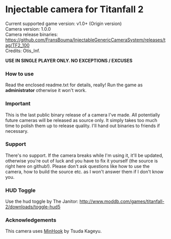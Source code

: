 Injectable camera for Titanfall 2
============================

Current supported game version: v1.0+ (Origin version)  
Camera version: 1.0.0  
Camera release binaries: https://github.com/FransBouma/InjectableGenericCameraSystem/releases/tag/TF2_100  
Credits: Otis_Inf. 

**USE IN SINGLE PLAYER ONLY. NO EXCEPTIONS / EXCUSES**

### How to use
Read the enclosed readme.txt for details, really! Run the game as **administrator** otherwise it won't work.

### Important
This is the last public binary release of a camera I've made. All potentially future cameras will be released as
source only. It simply takes too much time to polish them up to release quality. I'll hand out binaries to 
friends if necessary.

### Support
There's no support. If the camera breaks while I'm using it, it'll be updated, otherwise you're out of luck and
you have to fix it yourself (the source is right here on github!). Please don't ask questions like how to use the
camera, how to build the source etc. as I won't answer them if I don't know you. 

### HUD Toggle
Use the hud toggle by The Janitor: http://www.moddb.com/games/titanfall-2/downloads/toggle-hud5

### Acknowledgements
This camera uses [MinHook](https://github.com/TsudaKageyu/minhook) by Tsuda Kageyu.
